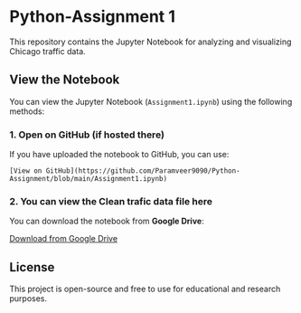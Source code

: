 # Python-Assignment 1

This repository contains the Jupyter Notebook for analyzing and visualizing Chicago traffic data.

## View the Notebook

You can view the Jupyter Notebook (`Assignment1.ipynb`) using the following methods:

### 1. Open on GitHub (if hosted there)
If you have uploaded the notebook to GitHub, you can use:

```
[View on GitHub](https://github.com/Paramveer9090/Python-Assignment/blob/main/Assignment1.ipynb)
```



### 2. You can view the Clean trafic data file here
You can download the notebook from **Google Drive**:

[Download from Google Drive](https://drive.google.com/your-drive-link)



## License
This project is open-source and free to use for educational and research purposes.
